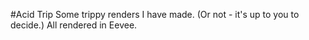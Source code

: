 #Acid Trip
Some trippy renders I have made. (Or not - it's up to you to decide.) 
All rendered in Eevee. 

